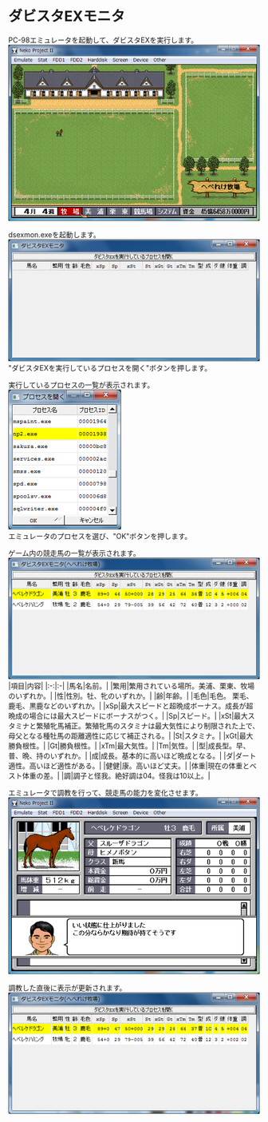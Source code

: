 # ダビスタEXモニタ
PC-98エミュレータを起動して、ダビスタEXを実行します。  
![](img/README_emulator_startup.png)  

dsexmon.exeを起動します。  
![](img/README_dsexmon_startup.png)  
"ダビスタEXを実行しているプロセスを開く"ボタンを押します。  

実行しているプロセスの一覧が表示されます。  
![](img/README_dsexmon_process.png)  
エミュレータのプロセスを選び、"OK"ボタンを押します。  

ゲーム内の競走馬の一覧が表示されます。  
![](img/README_dsexmon_loaded.png)  
|項目|内容|
|:-:|:-|
|馬名|名前。|
|繁用|繁用されている場所。美浦、栗東、牧場のいずれか。|
|性|性別。牡、牝のいずれか。|
|齢|年齢。|
|毛色|毛色。 栗毛、鹿毛、黒鹿などのいずれか。|
|xSp|最大スピードと超晩成ボーナス。成長が超晩成の場合には最大スピードにボーナスがつく。|
|Sp|スピード。|
|xSt|最大スタミナと繁殖牝馬補正。繁殖牝馬のスタミナは最大気性により制限された上で、母父となる種牡馬の距離適性に応じて補正される。|
|St|スタミナ。|
|xGt|最大勝負根性。|
|Gt|勝負根性。|
|xTm|最大気性。|
|Tm|気性。|
|型|成長型。早、普、晩、持のいずれか。|
|成|成長。基本的に高いほど晩成となる。|
|ダ|ダート適性。高いほど適性がある。|
|健健|康。高いほど丈夫。|
|体重|現在の体重とベスト体重の差。|
|調|調子と怪我。絶好調は04。怪我は10以上。|

エミュレータで調教を行って、競走馬の能力を変化させます。  
![](img/README_emulator_trained.png)  

調教した直後に表示が更新されます。  
![](img/README_dsexmon_trained.png)  
